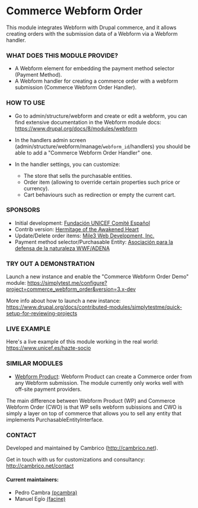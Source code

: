 Commerce Webform Order
======================

This module integrates Webform with Drupal commerce, and it allows creating
orders with the submission data of a Webform via a Webform handler.

### WHAT DOES THIS MODULE PROVIDE?

* A Webform element for embedding the payment method selector (Payment Method).
* A Webform handler for creating a commerce order with a webform submission
  (Commerce Webform Order Handler).

### HOW TO USE

* Go to admin/structure/webform and create or edit a webform, you can find
  extensive documentation in the Webform module
  docs: https://www.drupal.org/docs/8/modules/webform

* In the handlers admin screen
  (admin/structure/webform/manage/`webform_id`/handlers) you should be able
  to add a "Commerce Webform Order Handler" one.

* In the handler settings, you can customize:
  * The store that sells the purchasable entities.
  * Order item (allowing to override certain properties such price or currency).
  * Cart behaviours such as redirection or empty the current cart.

### SPONSORS

* Initial development: [Fundación UNICEF Comité Español](https://www.unicef.es)
* Contrib version: [Hermitage of the Awakened Heart](http://www.hermitageoftheawakenedheart.org)
* Update/Delete order items: [Mile3 Web Development, Inc.](https://www.mile3.com)
* Payment method selector/Purchasable Entity: [Asociación para la defensa de la naturaleza WWF/ADENA](https://www.wwf.es)

### TRY OUT A DEMONSTRATION

Launch a new instance and enable the "Commerce Webform Order Demo" module:
https://simplytest.me/configure?project=commerce_webform_order&version=3.x-dev

More info about how to launch a new instance:
https://www.drupal.org/docs/contributed-modules/simplytestme/quick-setup-for-reviewing-projects

### LIVE EXAMPLE

Here's a live example of this module working in the real world: https://www.unicef.es/hazte-socio

### SIMILAR MODULES

* [Webform Product](https://www.drupal.org/project/webform_product): Webform Product can create a Commerce order from
  any Webform submission. The module currently only works well with off-site
  payment providers.

The main difference between Webform Product (WP) and Commerce Webform Order
(CWO) is that WP sells webform subissions and CWO is simply a layer on top of commerce that allows you to sell any
entity that implements PurchasableEntityInterface.

### CONTACT

Developed and maintained by Cambrico (http://cambrico.net).

Get in touch with us for customizations and consultancy:
http://cambrico.net/contact

#### Current maintainers:
- Pedro Cambra [(pcambra)](http://drupal.org/user/122101)
- Manuel Egío [(facine)](http://drupal.org/user/1169056)
